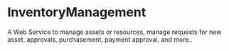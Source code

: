 # InventoryManagement

A Web Service to manage assets or resources, manage requests for new asset, approvals, purchasement, payment approval, and more..
